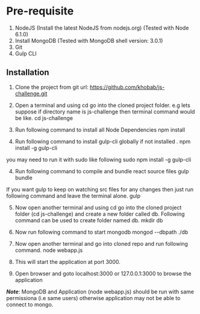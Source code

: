 # Pre-requisite
1. NodeJS (Install the latest NodeJS from nodejs.org) (Tested with Node 6.1.0)
2. Install MongoDB (Tested with MongoDB shell version: 3.0.1)
3. Git 
4. Gulp CLI

## Installation
1. Clone the project from git url: https://github.com/khobab/js-challenge.git

2. Open a terminal and using cd go into the cloned project folder. e.g lets suppose if directory name is js-challenge then terminal command would be like.
cd js-challenge

3. Run following command to install all Node Dependencies
npm install

4. Run following command to install gulp-cli globally if not installed .
npm install -g gulp-cli

you may need to run it with sudo like following
sudo npm install -g gulp-cli

4. Run following command to compile and bundle react source files
gulp bundle

If you want gulp to keep on watching src files for any changes then just run following command and leave the terminal alone.
gulp

5. Now open another terminal and using cd go into the cloned project folder (cd js-challenge) and create a new folder called db. Following command can be used to create folder named db.
mkdir db

6. Now run following command to start mongodb
mongod --dbpath ./db

7. Now open another terminal and go into cloned repo and run following command.
node webapp.js

8. This will start the application at port 3000.

9. Open browser and goto localhost:3000 or 127.0.0.1:3000 to browse the application

***Note***: MongoDB and Application (node webapp.js) should be run with same permissiona (i.e same users) otherwise application may not be able to connect to mongo.